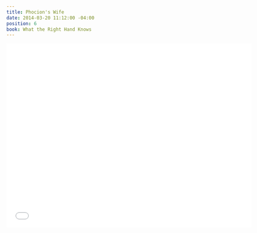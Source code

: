 ```yaml
---
title: Phocion's Wife
date: 2014-03-20 11:12:00 -04:00
position: 6
book: What the Right Hand Knows
---
```


<iframe width="640" height="480" src="//www.youtube.com/embed/Aab9ONnFBQc?rel=0" frameborder="0" allowfullscreen></iframe>
